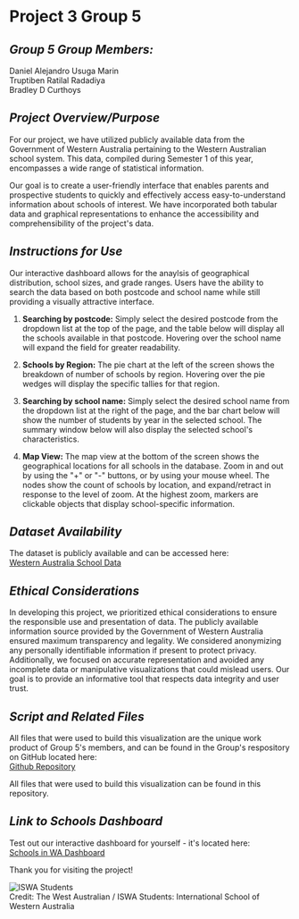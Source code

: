 # Project 3 Group 5

## **_Group 5 Group Members:_** <br/>

Daniel Alejandro Usuga Marin <br/>
Truptiben Ratilal Radadiya <br/>
Bradley D Curthoys

## **_Project Overview/Purpose_** <br/>

For our project, we have utilized publicly available data from the Government of Western Australia pertaining to the Western Australian school system. This data, compiled during Semester 1 of this year, encompasses a wide range of statistical information.

Our goal is to create a user-friendly interface that enables parents and prospective students to quickly and effectively access easy-to-understand information about schools of interest. We have incorporated both tabular data and graphical representations to enhance the accessibility and comprehensibility of the project's data.

## **_Instructions for Use_** <br/>

Our interactive dashboard allows for the anaylsis of geographical distribution, school sizes, and grade ranges. Users have the ability to search the data based on both postcode and school name while still providing a visually attractive interface.

1. **Searching by postcode:** Simply select the desired postcode from the dropdown list at the top of the page, and the table below will display all the schools available in that postcode. Hovering over the school name will expand the field for greater readability.<br/>

2. **Schools by Region:** The pie chart at the left of the screen shows the breakdown of number of schools by region. Hovering over the pie wedges will display the specific tallies for that region. <br/>

3. **Searching by school name:** Simply select the desired school name from the dropdown list at the right of the page, and the bar chart below will show the number of students by year in the selected school. The summary window below will also display the selected school's characteristics.

4. **Map View:** The map view at the bottom of the screen shows the geographical locations for all schools in the database. Zoom in and out by using the "+" or "-" buttons, or by using your mouse wheel. The nodes show the count of schools by location, and expand/retract in response to the level of zoom. At the highest zoom, markers are clickable objects that display school-specific information.<br/>

## **_Dataset Availability_** <br/>

The dataset is publicly available and can be accessed here:<br/>
[Western Australia School Data](https://catalogue.data.wa.gov.au/dataset/western-australian-schools-lists/resource/c11a690c-65c1-4cb8-87eb-182fd820c898)

## **_Ethical Considerations_** <br/>

In developing this project, we prioritized ethical considerations to ensure the responsible use and presentation of data. The publicly available information source provided by the Government of Western Australia ensured maximum transparency and legality. We considered anonymizing any personally identifiable information if present to protect privacy. Additionally, we focused on accurate representation and avoided any incomplete data or manipulative visualizations that could mislead users. Our goal is to provide an informative tool that respects data integrity and user trust.

## **_Script and Related Files_** <br/>

All files that were used to build this visualization are the unique work product of Group 5's members, and can be found in the Group's respository on GitHub located here:<br/>
[Github Repository](https://github.com/dausugam/project_3_Group_5)

All files that were used to build this visualization can be found in this repository.

## **_Link to Schools Dashboard_** <br/>
Test out our interactive dashboard for yourself - it's located here:<br/>
[Schools in WA Dashboard](https://dausugam.github.io/project_3_Group_5/)

Thank you for visiting the project!

<img src="https://images.thewest.com.au/publication/C-2169354/0e07ce8731eda7229e725fb48a6626236f2a82a7-16x9-x0y209w4000h2250.jpg?imwidth=410&amp;impolicy=wan_v3" alt="ISWA Students" class="css-16r7l45-StyledImage en5ut4d0"><br/>
Credit: The West Australian / ISWA Students: International School of Western Australia
